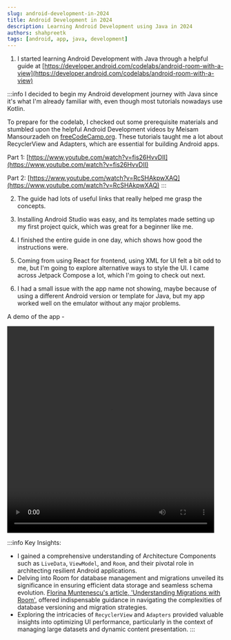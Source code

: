 ```yaml
---
slug: android-development-in-2024
title: Android Development in 2024
description: Learning Android Development using Java in 2024
authors: shahpreetk
tags: [android, app, java, development]
---
```


1. I started learning Android Development with Java through a helpful guide at [https://developer.android.com/codelabs/android-room-with-a-view](https://developer.android.com/codelabs/android-room-with-a-view)

<!-- truncate -->

:::info
I decided to begin my Android development journey with Java since it's what I'm already familiar with, even though most tutorials nowadays use Kotlin.

To prepare for the codelab, I checked out some prerequisite materials and stumbled upon the helpful Android Development videos by Meisam Mansourzadeh on [freeCodeCamp.org](https://www.freecodecamp.org/). These tutorials taught me a lot about RecyclerView and Adapters, which are essential for building Android apps.

Part 1: [https://www.youtube.com/watch?v=fis26HvvDII](https://www.youtube.com/watch?v=fis26HvvDII)

Part 2: [https://www.youtube.com/watch?v=RcSHAkpwXAQ](https://www.youtube.com/watch?v=RcSHAkpwXAQ)
:::

2. The guide had lots of useful links that really helped me grasp the concepts.

3. Installing Android Studio was easy, and its templates made setting up my first project quick, which was great for a beginner like me.

4. I finished the entire guide in one day, which shows how good the instructions were.

5. Coming from using React for frontend, using XML for UI felt a bit odd to me, but I'm going to explore alternative ways to style the UI. I came across Jetpack Compose a lot, which I'm going to check out next.

6. I had a small issue with the app name not showing, maybe because of using a different Android version or template for Java, but my app worked well on the emulator without any major problems.

A demo of the app -

<!-- ![Android Add a Word App](./assets/androidApp.webm) -->
<video width="480" height="480" controls>
  <source src="/files/androidApp.mp4" type="video/mp4"/>
</video>

:::info
Key Insights:

- I gained a comprehensive understanding of Architecture Components such as `LiveData`, `ViewModel`, and `Room`, and their pivotal role in architecting resilient Android applications.
- Delving into Room for database management and migrations unveiled its significance in ensuring efficient data storage and seamless schema evolution. [Florina Muntenescu's article, 'Understanding Migrations with Room'](https://medium.com/androiddevelopers/understanding-migrations-with-room-f01e04b07929), offered indispensable guidance in navigating the complexities of database versioning and migration strategies.
- Exploring the intricacies of `RecyclerView` and `Adapters` provided valuable insights into optimizing UI performance, particularly in the context of managing large datasets and dynamic content presentation.
  :::
